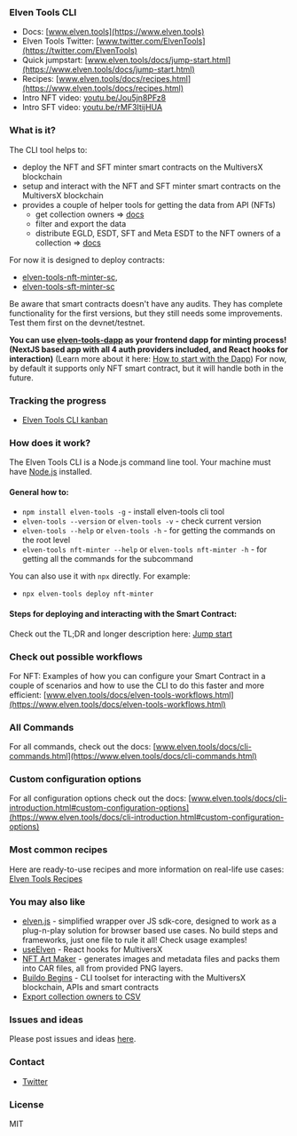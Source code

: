 ### Elven Tools CLI

- Docs: [www.elven.tools](https://www.elven.tools)
- Elven Tools Twitter: [www.twitter.com/ElvenTools](https://twitter.com/ElvenTools)
- Quick jumpstart: [www.elven.tools/docs/jump-start.html](https://www.elven.tools/docs/jump-start.html)
- Recipes: [www.elven.tools/docs/recipes.html](https://www.elven.tools/docs/recipes.html)
- Intro NFT video: [youtu.be/Jou5jn8PFz8](https://youtu.be/Jou5jn8PFz8)
- Intro SFT video: [youtu.be/rMF3ItijHUA](https://youtu.be/rMF3ItijHUA)

### What is it?

The CLI tool helps to:
- deploy the NFT and SFT minter smart contracts on the MultiversX blockchain
- setup and interact with the NFT and SFT minter smart contracts on the MultiversX blockchain
- provides a couple of helper tools for getting the data from API (NFTs)
  - get collection owners => [docs](https://www.elven.tools/docs/recipes.html#how-to-get-owners-addresses-using-the-collection-ticker)
  - filter and export the data
  - distribute EGLD, ESDT, SFT and Meta ESDT to the NFT owners of a collection => [docs](https://www.elven.tools/docs/recipes.html#how-to-distribute-tokens-to-nft-owners)

For now it is designed to deploy contracts:
- [elven-tools-nft-minter-sc](https://github.com/ElvenTools/elven-nft-minter-sc),
- [elven-tools-sft-minter-sc](https://github.com/ElvenTools/elven-tools-sft-minter-sc)

Be aware that smart contracts doesn't have any audits. They has complete functionality for the first versions, but they still needs some improvements. Test them first on the devnet/testnet.

**You can use [elven-tools-dapp](https://github.com/ElvenTools/elven-tools-dapp) as your frontend dapp for minting process! (NextJS based app with all 4 auth providers included, and React hooks for interaction)** (Learn more about it here: [How to start with the Dapp](https://www.elven.tools/docs/how-to-start-with-the-dapp.html)) For now, by default it supports only NFT smart contract, but it will handle both in the future.

### Tracking the progress

- [Elven Tools CLI kanban](https://github.com/orgs/ElvenTools/projects/3)

### How does it work?

The Elven Tools CLI is a Node.js command line tool. Your machine must have [Node.js](https://nodejs.org/en) installed.

#### General how to:

- `npm install elven-tools -g` - install elven-tools cli tool
- `elven-tools --version` or `elven-tools -v` - check current version
- `elven-tools --help` or `elven-tools -h` - for getting the commands on the root level
- `elven-tools nft-minter --help` or `elven-tools nft-minter -h` - for getting all the commands for the subcommand

You can also use it with `npx` directly. For example:
- `npx elven-tools deploy nft-minter`

#### Steps for deploying and interacting with the Smart Contract:

Check out the TL;DR and longer description here: [Jump start](https://www.elven.tools/docs/jump-start.html#tl%3Bdr)

### Check out possible workflows

For NFT: Examples of how you can configure your Smart Contract in a couple of scenarios and how to use the CLI to do this faster and more efficient: [www.elven.tools/docs/elven-tools-workflows.html](https://www.elven.tools/docs/elven-tools-workflows.html)

### All Commands

For all commands, check out the docs: [www.elven.tools/docs/cli-commands.html](https://www.elven.tools/docs/cli-commands.html)

### Custom configuration options

For all configuration options check out the docs: [www.elven.tools/docs/cli-introduction.html#custom-configuration-options](https://www.elven.tools/docs/cli-introduction.html#custom-configuration-options)

### Most common recipes

Here are ready-to-use recipes and more information on real-life use cases: [Elven Tools Recipes](https://www.elven.tools/docs/recipes.html)

### You may also like

- [elven.js](https://github.com/juliancwirko/elven.js) - simplified wrapper over JS sdk-core, designed to work as a plug-n-play solution for browser based use cases. No build steps and frameworks, just one file to rule it all! Check usage examples!
- [useElven](https://www.useelven.com) - React hooks for MultiversX
- [NFT Art Maker](https://github.com/juliancwirko/nft-art-maker) - generates images and metadata files and packs them into CAR files, all from provided PNG layers.
- [Buildo Begins](https://github.com/xdevguild/buildo-begins) - CLI toolset for interacting with the MultiversX blockchain, APIs and smart contracts
- [Export collection owners to CSV](https://github.com/ElvenTools/elven-tools-collection-owners-csv)

### Issues and ideas

Please post issues and ideas [here](https://github.com/ElvenTools/elven-tools-cli/issues).

### Contact

- [Twitter](https://twitter.com/JulianCwirko)

### License

MIT
